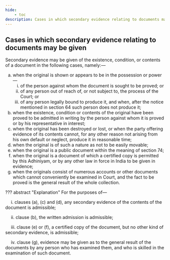 ```yaml
---
hide:
    - toc
description: Cases in which secondary evidence relating to documents may be given
---
```


<style>
    ol.outer-list {
        list-style-type: lower-alpha;
    }
    ol.outer-list ol.inner-list {
        list-style-type: lower-roman;
    }
</style>

## Cases in which secondary evidence relating to documents may be given

Secondary evidence may be given of the existence, condition, or contents of a document in the following cases, namely:—
<ol class="outer-list">
    <li> when the original is shown or appears to be in the possession or power—
        <ol class="inner-list">
            <li> of the person against whom the document is sought to be proved; or</li>
            <li> of any person out of reach of, or not subject to, the process of the Court; or</li>
            <li> of any person legally bound to produce it, and when, after the notice mentioned in section 64 such person does not produce it;</li>
        </ol>
    </li>
    <li> when the existence, condition or contents of the original have been proved to be admitted in writing by the person against whom it is proved or by his representative in interest;</li>
    <li> when the original has been destroyed or lost, or when the party offering evidence of its contents cannot, for any other reason not arising from his own default or neglect, produce it in reasonable time;</li>
    <li> when the original is of such a nature as not to be easily movable;</li>
    <li> when the original is a public document within the meaning of section 74;</li>
    <li> when the original is a document of which a certified copy is permitted by this Adhiniyam, or by any other law in force in India to be given in evidence;</li>
    <li> when the originals consist of numerous accounts or other documents which cannot conveniently be examined in Court, and the fact to be proved is the general result of the whole collection.</li>
</ol>

??? abstract "Explanation" 
    For the purposes of— </p>&emsp; i. clauses (a), (c) and (d), any secondary evidence of the contents of the document is admissible; </p>&emsp; ii. clause (b), the written admission is admissible; </p>&emsp; iii. clause (e) or (f), a certified copy of the document, but no other kind of secondary evidence, is admissible; </p>&emsp; iv. clause (g), evidence may be given as to the general result of the documents by any person who has examined them, and who is skilled in the examination of such document.
